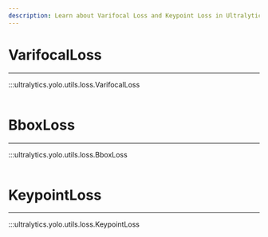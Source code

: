 ```yaml
---
description: Learn about Varifocal Loss and Keypoint Loss in Ultralytics YOLO for advanced bounding box and pose estimation. Visit our docs for more.
---
```


# VarifocalLoss
---
:::ultralytics.yolo.utils.loss.VarifocalLoss
<br><br>

# BboxLoss
---
:::ultralytics.yolo.utils.loss.BboxLoss
<br><br>

# KeypointLoss
---
:::ultralytics.yolo.utils.loss.KeypointLoss
<br><br>